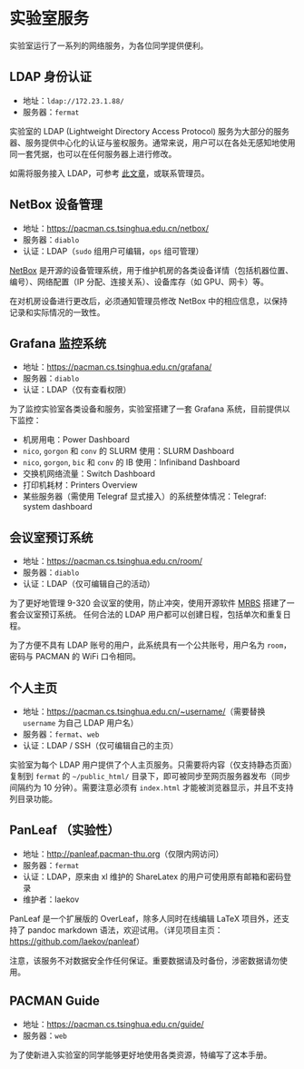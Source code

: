 # 实验室服务

实验室运行了一系列的网络服务，为各位同学提供便利。

## LDAP 身份认证

* 地址：`ldap://172.23.1.88/`
* 服务器：`fermat`

实验室的 LDAP (Lightweight Directory Access Protocol) 服务为大部分的服务器、服务提供中心化的认证与鉴权服务。通常来说，用户可以在各处无感知地使用同一套凭据，也可以在任何服务器上进行修改。

如需将服务接入 LDAP，可参考 [此文章](https://harrychen.xyz/2021/01/17/openldap-linux-auth/)，或联系管理员。

## NetBox 设备管理

* 地址：<https://pacman.cs.tsinghua.edu.cn/netbox/>
* 服务器：`diablo`
* 认证：LDAP（`sudo` 组用户可编辑，`ops` 组可管理）

[NetBox](https://netbox.readthedocs.io/en/stable/) 是开源的设备管理系统，用于维护机房的各类设备详情（包括机器位置、编号）、网络配置（IP 分配、连接关系）、设备库存（如 GPU、网卡）等。

在对机房设备进行更改后，必须通知管理员修改 NetBox 中的相应信息，以保持记录和实际情况的一致性。

## Grafana 监控系统

* 地址：<https://pacman.cs.tsinghua.edu.cn/grafana/>
* 服务器：`diablo`
* 认证：LDAP（仅有查看权限）

为了监控实验室各类设备和服务，实验室搭建了一套 Grafana 系统，目前提供以下监控：

* 机房用电：Power Dashboard
* `nico`, `gorgon` 和 `conv` 的 SLURM 使用：SLURM Dashboard
* `nico`, `gorgon`, `bic` 和 `conv` 的 IB 使用：Infiniband Dashboard
* 交换机网络流量：Switch Dashboard
* 打印机耗材：Printers Overview
* 某些服务器（需使用 Telegraf 显式接入）的系统整体情况：Telegraf: system dashboard

## 会议室预订系统

* 地址：<https://pacman.cs.tsinghua.edu.cn/room/>
* 服务器：`diablo`
* 认证：LDAP（仅可编辑自己的活动）

为了更好地管理 9-320 会议室的使用，防止冲突，使用开源软件 [MRBS](https://mrbs.sourceforge.io/) 搭建了一套会议室预订系统。
任何合法的 LDAP 用户都可以创建日程，包括单次和重复日程。

为了方便不具有 LDAP 账号的用户，此系统具有一个公共账号，用户名为 `room`，密码与 PACMAN 的 WiFi 口令相同。

## 个人主页

* 地址：<https://pacman.cs.tsinghua.edu.cn/~username/>（需要替换 `username` 为自己 LDAP 用户名）
* 服务器：`fermat`、`web`
* 认证：LDAP / SSH（仅可编辑自己的主页）

实验室为每个 LDAP 用户提供了个人主页服务。只需要将内容（仅支持静态页面）复制到 `fermat` 的 `~/public_html/` 目录下，即可被同步至网页服务器发布（同步间隔约为 10 分钟）。需要注意必须有 `index.html` 才能被浏览器显示，并且不支持列目录功能。

## PanLeaf （实验性）

* 地址：<http://panleaf.pacman-thu.org>（仅限内网访问）
* 服务器：`fermat`
* 认证：LDAP，原来由 xl 维护的 ShareLatex 的用户可使用原有邮箱和密码登录
* 维护者：laekov

PanLeaf 是一个扩展版的 OverLeaf，除多人同时在线编辑 LaTeX 项目外，还支持了 pandoc markdown 语法，欢迎试用。（详见项目主页：<https://github.com/laekov/panleaf>）

注意，该服务不对数据安全作任何保证。重要数据请及时备份，涉密数据请勿使用。

## PACMAN Guide

* 地址：<https://pacman.cs.tsinghua.edu.cn/guide/>
* 服务器：`web`

为了使新进入实验室的同学能够更好地使用各类资源，特编写了这本手册。
